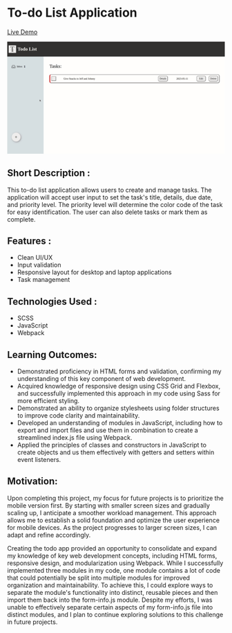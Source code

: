 # To-do List Application

[Live Demo](https://eddomiw.github.io/to-do/)

![Showcase Example](./src/images/todo.gif)

## Short Description :

This to-do list application allows users to create and manage tasks. The application will accept user input to set the task's title, details, due date, and priority level. The priority level will determine the color code of the task for easy identification. The user can also delete tasks or mark them as complete.

## Features :

- Clean UI/UX
- Input validation
- Responsive layout for desktop and laptop applications
- Task management

## Technologies Used :

- SCSS
- JavaScript
- Webpack

## Learning Outcomes:

- Demonstrated proficiency in HTML forms and validation, confirming my understanding of this key component of web development.
- Acquired knowledge of responsive design using CSS Grid and Flexbox, and successfully implemented this approach in my code using Sass for more efficient styling.
- Demonstrated an ability to organize stylesheets using folder structures to improve code clarity and maintainability.
- Developed an understanding of modules in JavaScript, including how to export and import files and use them in combination to create a streamlined index.js file using Webpack.
- Applied the principles of classes and constructors in JavaScript to create objects and us them effectively with getters and setters within event listeners.

## Motivation:

Upon completing this project, my focus for future projects is to prioritize the mobile version first. By starting with smaller screen sizes and gradually scaling up, I anticipate a smoother workload management. This approach allows me to establish a solid foundation and optimize the user experience for mobile devices. As the project progresses to larger screen sizes, I can adapt and refine accordingly.

Creating the todo app provided an opportunity to consolidate and expand my knowledge of key web development concepts, including HTML forms, responsive design, and modularization using Webpack. While I successfully implemented three modules in my code, one module contains a lot of code that could potentially be split into multiple modules for improved organization and maintainability. To achieve this, I could explore ways to separate the module's functionality into distinct, reusable pieces and then import them back into the form-info.js module. Despite my efforts, I was unable to effectively separate certain aspects of my form-info.js file into distinct modules, and I plan to continue exploring solutions to this challenge in future projects.
